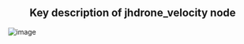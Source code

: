 ## <div align="center"> Key description of jhdrone_velocity node </div>

![image](https://user-images.githubusercontent.com/79160507/178958836-e2837b61-4326-4c5c-9ff0-56abea75a79e.png)

